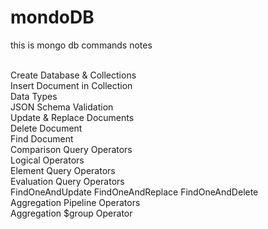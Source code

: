 # mondoDB
this is mongo db commands notes

<br>
Create Database & Collections
<br>
Insert Document in Collection
<br>
Data Types
<br>
JSON Schema Validation
<br>
Update & Replace Documents
<br>
Delete Document
<br>
Find Document
<br>
Comparison Query Operators
<br>
Logical Operators
<br>
 Element Query Operators
<br>
Evaluation Query Operators 
<br>
FindOneAndUpdate FindOneAndReplace FindOneAndDelete
<br>
Aggregation Pipeline Operators
<br>
Aggregation $group Operator
<br>
<br>
<br>
<br>
<br>
<br>
<br>
<br>
<br>
<br>
<br>
<br>
<br>
<br>
<br>
<br>
